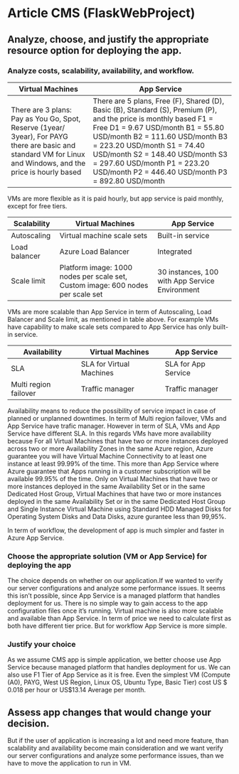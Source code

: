# Article CMS (FlaskWebProject)


## Analyze, choose, and justify the appropriate resource option for deploying the app.

### Analyze costs, scalability, availability, and workflow.

|  Virtual Machines | App Service |
| --- | --- |
| There are 3 plans: Pay as You Go, Spot, Reserve (1year/ 3year), For PAYG there are basic and standard VM for Linux and Windows, and the price is hourly based |There are 5 plans, Free (F), Shared (D), Basic (B), Standard (S), Premium (P), and the price is monthly based F1 = Free D1 = 9.67 USD/month B1 = 55.80 USD/month B2 = 111.60 USD/month B3 = 223.20 USD/month S1 = 74.40 USD/month S2 = 148.40 USD/month S3 = 297.60 USD/month P1 = 223.20 USD/month P2 = 446.40 USD/month P3 = 892.80 USD/month |

VMs are more flexible as it is paid hourly, but app service is paid monthly, except for free tiers.

| Scalability | Virtual Machines | App Service |
| --- | --- | --- |
| Autoscaling | Virtual machine scale sets | Built-in service |
| Load balancer | Azure Load Balancer | Integrated |
| Scale limit | Platform image: 1000 nodes per scale set, Custom image: 600 nodes per scale set | 30 instances, 100 with App Service Environment |

VMs are more scalable than App Service in term of Autoscaling, Load Balancer and Scale limit, as mentioned in table above. For example VMs have capability to make scale sets compared to App Service has only built-in service. 

| Availability | Virtual Machines | App Service |
| --- | --- | --- |
| SLA | SLA for Virtual Machines | SLA for App Service |
| Multi region failover | Traffic manager | Traffic manager |

Availability means to reduce the possibility of service impact in case of planned or unplanned downtimes. In term of Multi region failover, VMs and App Service have trafic manager. However in term of SLA, VMs and App Service have different SLA. In this regards VMs have more availability because For all Virtual Machines that have two or more instances deployed across two or more Availability Zones in the same Azure region, Azure guarantee you will have Virtual Machine Connectivity to at least one instance at least 99.99% of the time. This more than App Service where Azure guarantee that Apps running in a customer subscription will be available 99.95% of the time. Only on Virtual Machines that have two or more instances deployed in the same Availability Set or in the same Dedicated Host Group, Virtual Machines that have two or more instances deployed in the same Availability Set or in the same Dedicated Host Group and Single Instance Virtual Machine using Standard HDD Managed Disks for Operating System Disks and Data Disks, azure gurantee less than 99,95%.

In term of workflow, the development of app is much simpler and faster in Azure App Service. 

### Choose the appropriate solution (VM or App  Service) for deploying the app

The choice depends on whether on our application.If we wanted to verify our server configurations and analyze some performance issues. It seems this isn’t possible, since App Service is a managed platform that handles deployment for us. There is no simple way to gain access to the app configuration files once it’s running. Virtual machine is also more scalable and available than App Service. In term of price we need to calculate first as both have different tier price. But for workflow App Service is more simple.   

### Justify your choice
 
As we assume CMS app is simple application, we better choose use App Service because managed platform that handles deployment for us. We can also use F1 Tier of App Service as it is free. Even the simplest VM (Compute (A0), PAYG, West US Region, Linux OS, Ubuntu Type, Basic Tier) cost US $ 0.018 per hour or US$13.14 Average per month.

## Assess app changes that would change your decision.

But if the user of application is increasing a lot and need more feature, than scalability and availability become main consideration and we want verify our server configurations and analyze some performance issues, than we have to move the application to run in VM.
